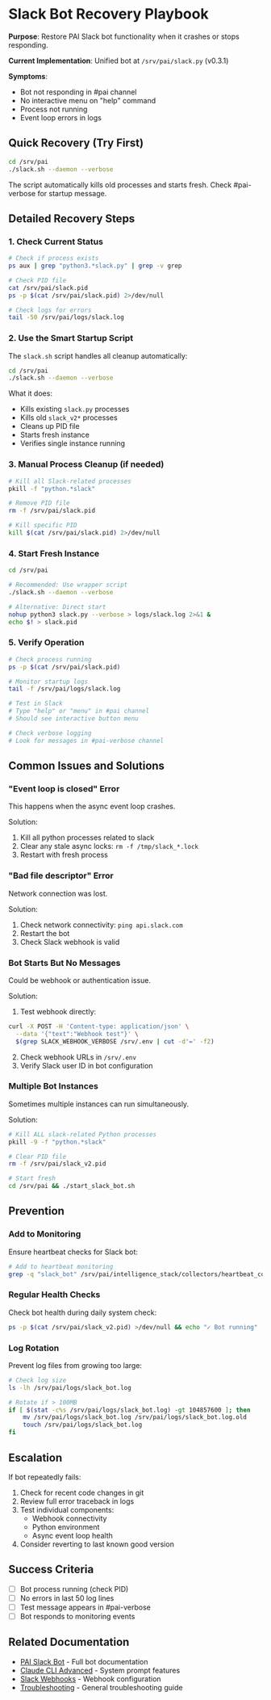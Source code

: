 # Slack Bot Recovery Playbook

**Purpose**: Restore PAI Slack bot functionality when it crashes or stops responding.

**Current Implementation**: Unified bot at `/srv/pai/slack.py` (v0.3.1)

**Symptoms**:
- Bot not responding in #pai channel
- No interactive menu on "help" command
- Process not running
- Event loop errors in logs

## Quick Recovery (Try First)

```bash
cd /srv/pai
./slack.sh --daemon --verbose
```

The script automatically kills old processes and starts fresh. Check #pai-verbose for startup message.

## Detailed Recovery Steps

### 1. Check Current Status
```bash
# Check if process exists
ps aux | grep "python3.*slack.py" | grep -v grep

# Check PID file
cat /srv/pai/slack.pid
ps -p $(cat /srv/pai/slack.pid) 2>/dev/null

# Check logs for errors
tail -50 /srv/pai/logs/slack.log
```

### 2. Use the Smart Startup Script

The `slack.sh` script handles all cleanup automatically:

```bash
cd /srv/pai
./slack.sh --daemon --verbose
```

What it does:
- Kills existing `slack.py` processes
- Kills old `slack_v2*` processes
- Cleans up PID file
- Starts fresh instance
- Verifies single instance running

### 3. Manual Process Cleanup (if needed)
```bash
# Kill all Slack-related processes
pkill -f "python.*slack"

# Remove PID file
rm -f /srv/pai/slack.pid

# Kill specific PID
kill $(cat /srv/pai/slack.pid) 2>/dev/null
```

### 4. Start Fresh Instance
```bash
cd /srv/pai

# Recommended: Use wrapper script
./slack.sh --daemon --verbose

# Alternative: Direct start
nohup python3 slack.py --verbose > logs/slack.log 2>&1 &
echo $! > slack.pid
```

### 5. Verify Operation
```bash
# Check process running
ps -p $(cat /srv/pai/slack.pid)

# Monitor startup logs
tail -f /srv/pai/logs/slack.log

# Test in Slack
# Type "help" or "menu" in #pai channel
# Should see interactive button menu

# Check verbose logging
# Look for messages in #pai-verbose channel
```

## Common Issues and Solutions

### "Event loop is closed" Error
This happens when the async event loop crashes.

Solution:
1. Kill all python processes related to slack
2. Clear any stale async locks: `rm -f /tmp/slack_*.lock`
3. Restart with fresh process

### "Bad file descriptor" Error
Network connection was lost.

Solution:
1. Check network connectivity: `ping api.slack.com`
2. Restart the bot
3. Check Slack webhook is valid

### Bot Starts But No Messages
Could be webhook or authentication issue.

Solution:
1. Test webhook directly:
```bash
curl -X POST -H 'Content-type: application/json' \
  --data '{"text":"Webhook test"}' \
  $(grep SLACK_WEBHOOK_VERBOSE /srv/.env | cut -d'=' -f2)
```
2. Check webhook URLs in `/srv/.env`
3. Verify Slack user ID in bot configuration

### Multiple Bot Instances
Sometimes multiple instances can run simultaneously.

Solution:
```bash
# Kill ALL slack-related Python processes
pkill -9 -f "python.*slack"

# Clear PID file
rm -f /srv/pai/slack_v2.pid

# Start fresh
cd /srv/pai && ./start_slack_bot.sh
```

## Prevention

### Add to Monitoring
Ensure heartbeat checks for Slack bot:
```bash
# Add to heartbeat monitoring
grep -q "slack_bot" /srv/pai/intelligence_stack/collectors/heartbeat_collector.py
```

### Regular Health Checks
Check bot health during daily system check:
```bash
ps -p $(cat /srv/pai/slack_v2.pid) >/dev/null && echo "✓ Bot running" || echo "✗ Bot down"
```

### Log Rotation
Prevent log files from growing too large:
```bash
# Check log size
ls -lh /srv/pai/logs/slack_bot.log

# Rotate if > 100MB
if [ $(stat -c%s /srv/pai/logs/slack_bot.log) -gt 104857600 ]; then
    mv /srv/pai/logs/slack_bot.log /srv/pai/logs/slack_bot.log.old
    touch /srv/pai/logs/slack_bot.log
fi
```

## Escalation

If bot repeatedly fails:
1. Check for recent code changes in git
2. Review full error traceback in logs
3. Test individual components:
   - Webhook connectivity
   - Python environment
   - Async event loop health
4. Consider reverting to last known good version

## Success Criteria
- [ ] Bot process running (check PID)
- [ ] No errors in last 50 log lines
- [ ] Test message appears in #pai-verbose
- [ ] Bot responds to monitoring events

## Related Documentation
- [PAI Slack Bot](../applications/slack-bot.md) - Full bot documentation
- [Claude CLI Advanced](../guides/claude-cli-advanced.md) - System prompt features
- [Slack Webhooks](../guides/slack-webhooks.md) - Webhook configuration
- [Troubleshooting](./troubleshooting.md) - General troubleshooting guide